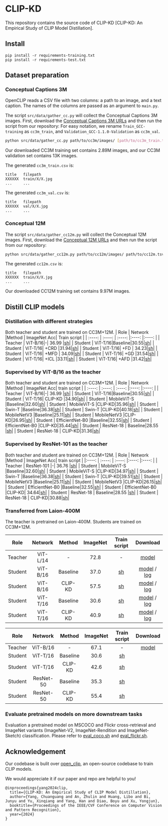 # CLIP-KD
This repository contains the source code of CLIP-KD [CLIP-KD: An Empirical Study of CLIP Model Distillation].

## Install
```
pip install -r requirements-training.txt
pip install -r requirements-test.txt
```
## Dataset preparation

### Conceptual Captions 3M 

OpenCLIP reads a CSV file with two columns: a path to an image, and a text caption. The names of the columns are passed as an argument to `main.py`.

The script `src/data/gather_cc.py` will collect the Conceptual Captions 3M images. First, download the [Conceptual Captions 3M URLs](https://ai.google.com/research/ConceptualCaptions/download) and then run the script from our repository:
For easy notation, we rename `Train_GCC-training` as `cc3m_train`, and `Validation_GCC-1.1.0-Validation` as `cc3m_val`.
```bash
python src/data/gather_cc.py path/to/cc3m/images/ [path/to/cc3m_train.tsv] [path/to/cc3m_val.tsv]
```

Our downloaded CC3M training set contains 2.89M images, and our CC3M validation set contains 13K images.


The generated `cc3m_train.csv` is:
```
title   filepath
XXXXXX  train/X/X.jpg
...     ...
```

The generated `cc3m_val.csv` is:
```
title   filepath
XXXXXX  val/X/X.jpg
...     ...
```

### Conceptual 12M 
The script `src/data/gather_cc12m.py` will collect the Conceptual 12M images. First, download the [Conceptual 12M URLs](https://storage.googleapis.com/conceptual_12m/cc12m.tsv) and then run the script from our repository:

```bash
python src/data/gather_cc12m.py path/to/cc12m/images/ path/to/cc12m.tsv
```
The generated `cc12m.csv` is:
```
title   filepath
XXXXXX  train/X/X.jpg
...     ...
```

Our downloaded CC12M training set contains 9.97M images.



## Distill CLIP models

### Distillation with different strategies
Both teacher and student are trained on CC3M+12M.
| Role | Network |Method | ImageNet Acc| Train script |
| :----: | :----: | :----:  |:----:  |:----: |
|  Teacher | ViT-B/16|-| 36.99 |[sh](/script/baseline/ViT_B_16_baseline.sh)|
|  Student | ViT-T/16|Baseline|30.55|[sh](/script/baseline/ViT_T_16_baseline.sh)|
|  Student | ViT-T/16| +CRD |31.94|[sh](/script/methods/CRD.sh)|
|  Student | ViT-T/16| +FD | 34.23|[sh](/script/methods/FD.sh)|
|  Student | ViT-T/16| +MFD | 34.09|[sh](/script/methods/MFD.sh)|
|  Student | ViT-T/16| +GD |31.54|[sh](/script/methods/GD.sh)|
|  Student | ViT-T/16| +ICL |33.11|[sh](/script/methods/ICL.sh)|
|  Student | ViT-T/16| +AFD |31.42|[sh](/script/methods/AFD.sh)|



### Supervised by ViT-B/16 as the teacher
Both teacher and student are trained on CC3M+12M.
| Role | Network |Method | ImageNet Acc| train script |
| :----:  | :----:  | :----:  |:----: |:----: |
|  Teacher | ViT-B/16|-| 36.99 |[sh](/script/baseline/ViT_B_16_baseline.sh)|
|  Student | ViT-T/16|Baseline|30.55|[sh](/script/baseline/ViT_T_16_baseline.sh)|
|  Student | ViT-T/16| CLIP-KD |34.90|[sh](/script/ViT_B_16_KD/ViT_T_16_kd.sh)|
|  Student | MobileViT-S |Baseline|32.60|[sh](/script/baseline/mobilevit_s_baseline.sh)|
|  Student | MobileViT-S |CLIP-KD|35.96|[sh](/script/ViT_B_16_KD/mobilevit_s_kd.sh)|
|  Student | Swin-T |Baseline|36.38|[sh](/script/baseline/swin_tiny_baseline.sh)|
|  Student | Swin-T |CLIP-KD|40.18|[sh](/script/ViT_B_16_KD/swin_tiny_kd.sh)|
|  Student | MobileNetV3 |Baseline|25.11|[sh](/script/baseline/mobilenetv3_small_100_baseline.sh)|
|  Student | MobileNetV3 |CLIP-KD|26.95|[sh](/script/ViT_B_16_KD/mobilenetv3_small_100_kd.sh)|
|  Student |  EfficientNet-B0 |Baseline|32.55|[sh](/script/baseline/efficientnet_b0_baseline.sh)|
|  Student |  EfficientNet-B0 |CLIP-KD|35.44|[sh](/script/ViT_B_16_KD/efficientnet_b0_kd.sh)|
|  Student |  ResNet-18 | Baseline|28.55 |[sh](/script/baseline/RN18_baseline.sh)|
|  Student |  ResNet-18 | CLIP-KD|31.36|[sh](/script/ViT_B_16_KD/RN18_kd.sh)|

### Supervised by ResNet-101 as the teacher
Both teacher and student are trained on CC3M+12M.
| Role | Network |Method | ImageNet Acc| train script |
|:----:  | :----: | :----:  |:----:  |:----:  |
|  Teacher |  ResNet-101 |-| 36.76 |[sh](/script/baseline/RN101_baseline.sh)|
|  Student | MobileViT-S |Baseline|32.60|[sh](/script/baseline/mobilevit_s_baseline.sh)|
|  Student | MobileViT-S |CLIP-KD|34.97|[sh](/script/RN101_KD/mobilevit_s_kd.sh)|
|  Student | Swin-T |Baseline|36.38|[sh](/script/baseline/swin_tiny_baseline.sh)|
|  Student | Swin-T |CLIP-KD|39.51|[sh](/script/RN101_KD/swin_tiny_kd.sh)|
|  Student | MobileNetV3 |Baseline|25.11|[sh](/script/baseline/mobilenetv3_small_100_baseline.sh)|
|  Student | MobileNetV3 |CLIP-KD|26.15|[sh](/script/RN101_KD/mobilenetv3_small_100_kd.sh)|
|  Student |  EfficientNet-B0 |Baseline|32.55|[sh](/script/baseline/efficientnet_b0_baseline.sh)|
|  Student |  EfficientNet-B0 |CLIP-KD| 34.64|[sh](/script/RN101_KD/efficientnet_b0_kd.sh)|
|  Student |  ResNet-18 | Baseline|28.55 |[sh](/script/baseline/RN18_baseline.sh)|
|  Student |  ResNet-18 | CLIP-KD|30.88|[sh](/script/RN101_KD/RN18_kd.sh)|


### Transferred from Laion-400M
The teacher is pretrained on Laion-400M. Students are trained on CC3M+12M.

| Role | Network | Method | ImageNet | Train script | Download |
| :----: | :----: | :----: | :----: | :----: | :----:|
|  Teacher |  ViT-L/14 |-| 72.8 |-|[model](https://github.com/mlfoundations/open_clip/releases/download/v0.2-weights/vit_l_14-laion400m_e32-3d133497.pt)|
|  Student | ViT-B/16 |Baseline|37.0| [sh](/script/baseline/ViT_B_16_baseline.sh)|[model]() / [log]()|
|  Student | ViT-B/16 |CLIP-KD|57.5|[sh](/script/ViT_L_14_KD_Laion/ViT_B_16_kd.sh)|[model]() / [log]()|
|  Student | ViT-T/16 |Baseline|30.6|[sh](/script/baseline/ViT_T_16_baseline.sh)|[model]() / [log]()|
|  Student | ViT-T/16 |CLIP-KD|40.9|[sh](/script/ViT_L_14_KD_Laion/ViT_T_16_kd.sh)|[model]() / [log]()|


| Role | Network | Method | ImageNet | Train script | Download |
| :----: | :----: | :----: | :----: |:----:|:----:|
|  Teacher |  ViT-B/16 |-| 67.1 |-|[model](https://github.com/mlfoundations/open_clip/releases/download/v0.2-weights/vit_b_16-laion400m_e32-55e67d44.pt)|
|  Student | ViT-T/16 |Baseline|30.6| [sh](/script/baseline/ViT_T_16_baseline.sh)|
|  Student | ViT-T/16 |CLIP-KD|42.6|[sh](/script/ViT_B_16_KD_Laion/ViT_T_16_kd.sh)|
|  Student | ResNet-50 |Baseline|35.3|[sh](https://github.com/winycg/CLIP-KD/blob/main/script/baseline/RN50_baseline.sh)|
|  Student | ResNet-50 |CLIP-KD|55.4| [sh](https://github.com/winycg/CLIP-KD/blob/main/script/ViT_B_16_KD_Laion/RN50_kd.sh)|

### Evaluate pretrained models on more downstream tasks

Evaluation a pretrained model on MSCOCO and Flickr cross-retrieval and ImageNet variants (ImageNet-V2, ImageNet-Rendition and ImageNet-Sketch) classification. Please refer to [eval_coco.sh](https://github.com/winycg/CLIP-KD/blob/main/script/eval/eval_coco.sh) and [eval_flickr.sh](https://github.com/winycg/CLIP-KD/blob/main/script/eval/eval_flickr.sh).


## Acknowledgement
Our codebase is bulit over [open_clip](https://github.com/mlfoundations/open_clip), an open-source codebase to train CLIP models.

We would appreciate it if our paper and repo are helpful to you!
```
@inproceedings{yang2024clip,
  title={CLIP-KD: An Empirical Study of CLIP Model Distillation},
  author={Yang, Chuanguang and An, Zhulin and Huang, Libo and Bi, Junyu and Yu, Xinqiang and Yang, Han and Diao, Boyu and Xu, Yongjun},
  booktitle={Proceedings of the IEEE/CVF Conference on Computer Vision and Pattern Recognition},
  year={2024}
}
```